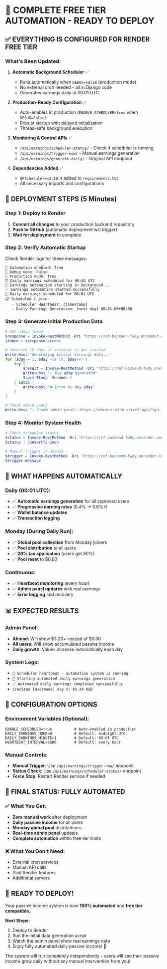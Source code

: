 # 🎯 COMPLETE FREE TIER AUTOMATION - READY TO DEPLOY

## ✅ **EVERYTHING IS CONFIGURED FOR RENDER FREE TIER**

### **What's Been Updated:**

1. **Automatic Background Scheduler** ✅
   - Runs automatically when `DEBUG=False` (production mode)
   - No external cron needed - all in Django code
   - Generates earnings daily at 00:01 UTC

2. **Production-Ready Configuration** ✅
   - Auto-enables in production (`ENABLE_SCHEDULER=true` when `DEBUG=False`)
   - Robust startup with delayed initialization
   - Thread-safe background execution

3. **Monitoring & Control APIs** ✅
   - `/api/earnings/scheduler-status/` - Check if scheduler is running
   - `/api/earnings/trigger-now/` - Manual earnings generation
   - `/api/earnings/generate-daily/` - Original API endpoint

4. **Dependencies Added** ✅
   - `APScheduler==3.10.4` added to `requirements.txt`
   - All necessary imports and configurations

## 🚀 **DEPLOYMENT STEPS (5 Minutes)**

### **Step 1: Deploy to Render**
1. **Commit all changes** to your production backend repository
2. **Push to GitHub** (automatic deployment will trigger)
3. **Wait for deployment** to complete

### **Step 2: Verify Automatic Startup**
Check Render logs for these messages:
```
🔧 Automation enabled: True
🔧 Debug mode: False
🔧 Production mode: True
⏰ Daily earnings scheduled for 00:01 UTC
🚀 Earnings automation starting in background...
✅ Earnings automation started successfully
📅 Daily earnings scheduled for 00:01 UTC
📋 Scheduled 2 jobs:
   - Scheduler Heartbeat: [timestamp]
   - Daily Earnings Generation: [next day] 00:01:00+00:00
```

### **Step 3: Generate Initial Production Data**
```powershell
# Get admin token
$response = Invoke-RestMethod -Uri "https://ref-backend-fw8y.onrender.com/api/auth/token/" -Method POST -Headers @{"Content-Type"="application/json"} -Body '{"username":"Ahmad","password":"12345"}'
$token = $response.access

# Generate 10 days of earnings to get started
Write-Host "Generating initial earnings data..."
for ($day = 1; $day -le 10; $day++) {
    try {
        $result = Invoke-RestMethod -Uri "https://ref-backend-fw8y.onrender.com/api/earnings/generate-daily/" -Method POST -Headers @{"Authorization"="Bearer $token"}
        Write-Host "✅ Day $day generated"
        Start-Sleep -Seconds 2
    } catch {
        Write-Host "❌ Error on day $day"
    }
}

# Check admin panel
Write-Host "✅ Check admin panel: https://adminui-etbh.vercel.app/?api_base=https://ref-backend-fw8y.onrender.com"
```

### **Step 4: Monitor System Health**
```powershell
# Check scheduler status
$status = Invoke-RestMethod -Uri "https://ref-backend-fw8y.onrender.com/api/earnings/scheduler-status/" -Method GET -Headers @{"Authorization"="Bearer $token"}
$status | ConvertTo-Json

# Manual trigger if needed
$trigger = Invoke-RestMethod -Uri "https://ref-backend-fw8y.onrender.com/api/earnings/trigger-now/" -Method POST -Headers @{"Authorization"="Bearer $token"}
$trigger.message
```

## 🎉 **WHAT HAPPENS AUTOMATICALLY**

### **Daily (00:01 UTC):**
- ✅ **Automatic earnings generation** for all approved users
- ✅ **Progressive earning rates** (0.4% → 0.6%+)
- ✅ **Wallet balance updates**
- ✅ **Transaction logging**

### **Monday (During Daily Run):**
- ✅ **Global pool collection** from Monday joiners
- ✅ **Pool distribution** to all users
- ✅ **20% tax application** (users get 80%)
- ✅ **Pool reset** to $0.00

### **Continuous:**
- ✅ **Heartbeat monitoring** (every hour)
- ✅ **Admin panel updates** with real earnings
- ✅ **Error logging** and recovery

## 📊 **EXPECTED RESULTS**

### **Admin Panel:**
- **Ahmad**: Will show $3.20+ instead of $0.00
- **All users**: Will show accumulated passive income
- **Daily growth**: Values increase automatically each day

### **System Logs:**
- `💓 Scheduler heartbeat - automation system is running`
- `🚀 Starting automated daily earnings generation`
- `✅ Automated daily earnings completed successfully`
- `Credited [username] day X: $X.XX USD`

## 🔧 **CONFIGURATION OPTIONS**

### **Environment Variables (Optional):**
```
ENABLE_SCHEDULER=true          # Auto-enabled in production
DAILY_EARNINGS_HOUR=0          # Default: midnight UTC
DAILY_EARNINGS_MINUTE=1        # Default: 00:01 UTC
HEARTBEAT_INTERVAL=3600        # Default: every hour
```

### **Manual Controls:**
- **Manual Trigger**: Use `/api/earnings/trigger-now/` endpoint
- **Status Check**: Use `/api/earnings/scheduler-status/` endpoint
- **Force Stop**: Restart Render service if needed

## 🎊 **FINAL STATUS: FULLY AUTOMATED**

### **✅ What You Get:**
- **Zero manual work** after deployment
- **Daily passive income** for all users
- **Monday global pool** distributions
- **Real-time admin panel** updates
- **Complete automation** within free tier limits

### **❌ What You Don't Need:**
- External cron services
- Manual API calls
- Paid Render features
- Additional servers

## 🚀 **READY TO DEPLOY!**

Your passive income system is now **100% automated** and **free tier compatible**. 

**Next Steps:**
1. Deploy to Render
2. Run the initial data generation script
3. Watch the admin panel show real earnings data
4. Enjoy fully automated daily passive income! 🎉

The system will run completely independently - users will see their passive income grow daily without any manual intervention from you!